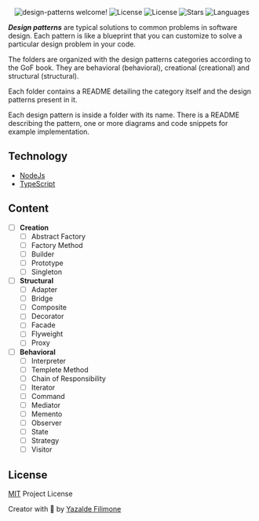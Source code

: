  <p align="center">
  <img src="https://img.shields.io/static/v1?label=Design Patterns&message=Welcome&color=FFFFFF&labelColor=110C2F" alt="design-patterns welcome!" />
  <img alt="License" src="https://img.shields.io/static/v1?label=version&message=1.0&color=FFFFFF&labelColor=110C2F">
  <img alt="License" src="https://img.shields.io/static/v1?label=license&message=MIT&color=FFFFFF&labelColor=110C2F">
  <img alt="Stars" src="https://img.shields.io/github/stars/yazaldefilimonepinto/design-patterns?color=FFFFFF&labelColor=110C2F">
  <img alt="Languages" src="https://img.shields.io/github/languages/count/yazaldefilimonepinto/design-patterns?color=FFFFFF&labelColor=110C2F">
</p>

***Design patterns*** are typical solutions to common problems
in software design. Each pattern is like a blueprint
that you can customize to solve a particular
design problem in your code.

The folders are organized with the design patterns categories according to the GoF book. They are behavioral (behavioral), creational (creational) and structural (structural).

Each folder contains a README detailing the category itself and the design patterns present in it.

Each design pattern is inside a folder with its name. There is a README describing the pattern, one or more diagrams and code snippets for example implementation.
## Technology
- [NodeJs](https://reactjs.org/)
- [TypeScript](https://nextjs.org/)



## Content
- [ ] **Creation**
  - [ ] Abstract Factory
  - [ ] Factory Method
  - [ ] Builder
  - [ ] Prototype
  - [ ] Singleton
- [ ] **Structural**
  - [ ] Adapter
  - [ ] Bridge
  - [ ] Composite
  - [ ] Decorator 
  - [ ] Facade
  - [ ] Flyweight
  - [ ] Proxy
- [ ] **Behavioral**
  - [ ] Interpreter
  - [ ] Templete Method
  - [ ] Chain of Responsibility
  - [ ] Iterator
  - [ ] Command
  - [ ] Mediator
  - [ ] Memento
  - [ ] Observer
  - [ ] State
  - [ ] Strategy
  - [ ] Visitor

<a id="license"></a>

## License

[MIT](https://github.com/yazaldefilimonepinto/design-patterns/blob/main/LICENSE) Project License

Creator with 💙 by [Yazalde Filimone](https://www.linkedin.com/in/yazalde-filimone/)
